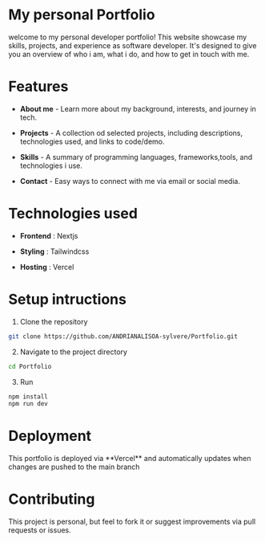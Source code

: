 # My personal Portfolio

<p>welcome to my personal developer portfolio! This website showcase my skills, projects, and experience as software developer. It's designed to give you an overview of who i am, what i do, and how to get in touch with me.</p>

# Features

* **About me** - Learn more about my background, interests, and journey in tech.

* **Projects** - A collection od selected projects, including descriptions, technologies used, and links to code/demo.

* **Skills** - A summary of programming languages, frameworks,tools, and technologies i use.

* **Contact** - Easy ways to connect with me via email or social media.

# Technologies used

* **Frontend** : Nextjs

 * **Styling** : Tailwindcss

 * **Hosting** : Vercel

# Setup intructions

1. Clone the repository

```bash
git clone https://github.com/ANDRIANALISOA-sylvere/Portfolio.git
```

2. Navigate to the project directory

```bash
cd Portfolio
```

3. Run

```bash
npm install
npm run dev
```

# Deployment

<p>This portfolio is deployed via **Vercel** and automatically updates when changes are pushed to the main branch</p>


# Contributing

<p>This project is personal, but feel to fork it or suggest improvements via pull requests or issues.</p>